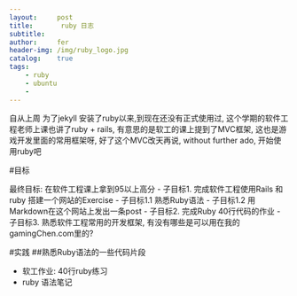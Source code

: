 ```yaml
---
layout:		post
title:		 ruby 日志
subtitle:	
author:		fer
header-img:	/img/ruby_logo.jpg
catalog:	true
tags:
	- ruby
	- ubuntu
	- 
---
```


自从上周 为了jekyll 安装了ruby以来,到现在还没有正式使用过, 这个学期的软件工程老师上课也讲了ruby + rails, 有意思的是软工的课上提到了MVC框架, 这也是游戏开发里面的常用框架呀, 好了这个MVC改天再说, without further ado, 开始使用ruby吧

#目标

最终目标:  在软件工程课上拿到95以上高分
	 - 子目标1. 完成软件工程使用Rails 和 ruby 搭建一个网站的Exercise
	 	- 子目标1.1 熟悉Ruby语法
	 	- 子目标1.2 用Markdown在这个网站上发出一条post
	 - 子目标2. 完成Ruby 40行代码的作业
	 - 子目标3. 熟悉软件工程常用的开发框架, 有没有哪些是可以用在我的gamingChen.com里的?


#实践
##熟悉Ruby语法的一些代码片段
- 软工作业: 40行ruby练习
- ruby 语法笔记